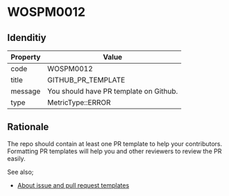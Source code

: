 # WOSPM0012

## Idenditiy

| Property        | Value           |
| ------------- |-------------|
| code      | WOSPM0012 |
| title      | GITHUB_PR_TEMPLATE      |
| message | You should have PR template on Github.     |
| type | MetricType::ERROR      |

## Rationale

The repo should contain at least one PR template to help your contributors. Formatting PR templates will help you and other reviewers to review the PR easily.

See also;

- [About issue and pull request templates](https://help.github.com/en/github/building-a-strong-community/about-issue-and-pull-request-templates)
